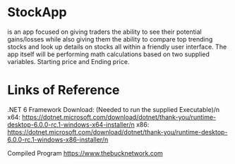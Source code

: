 # StockApp
is an app focused on giving traders the ability to see their potential gains/losses while also giving them the ability to compare top trending stocks and look up details on stocks all within a friendly user interface. The app itself will be performing math calculations based on two supplied variables. Starting price and Ending price. 

# Links of Reference
.NET 6 Framework Download: (Needed to run the supplied Executable)/n
x64: https://dotnet.microsoft.com/download/dotnet/thank-you/runtime-desktop-6.0.0-rc.1-windows-x64-installer/n
x86: https://dotnet.microsoft.com/download/dotnet/thank-you/runtime-desktop-6.0.0-rc.1-windows-x86-installer/n

Compiled Program
https://www.thebucknetwork.com
